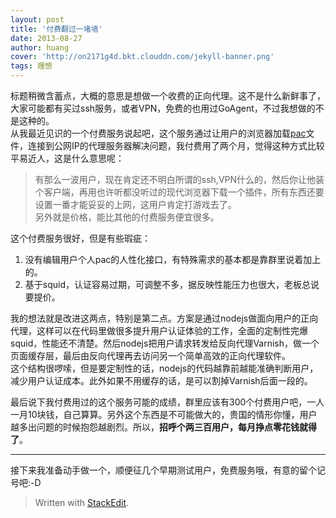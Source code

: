 ```yaml
---
layout: post
title: '付费翻过一堵墙'
date: 2013-08-27
author: huang
cover: 'http://on2171g4d.bkt.clouddn.com/jekyll-banner.png'
tags: 理想
---
```


标题稍微含蓄点，大概的意思是想做一个收费的正向代理。这不是什么新鲜事了，大家可能都有买过ssh服务，或者VPN，免费的也用过GoAgent，不过我想做的不是这种的。  
从我最近见识的一个付费服务说起吧，这个服务通过让用户的浏览器加载[pac](http://zh.wikipedia.org/wiki/%E4%BB%A3%E7%90%86%E8%87%AA%E5%8A%A8%E9%85%8D%E7%BD%AE)文件，连接到公网IP的代理服务器解决问题，我付费用了两个月，觉得这种方式比较平易近人，这是什么意思呢：
> 有那么一波用户，现在肯定还不明白所谓的ssh,VPN什么的，然后你让他装个客户端，再用也许听都没听过的现代浏览器下载一个插件，所有东西还要设置一番才能妥妥的上网，这用户肯定打游戏去了。  
另外就是价格，能比其他的付费服务便宜很多。

这个付费服务很好，但是有些瑕疵：

 1. 没有编辑用户个人pac的人性化接口，有特殊需求的基本都是靠群里说着加上的。
 2. 基于squid，认证容易过期，可调整不多，据反映性能压力也很大，老板总说要提价。

我的想法就是改进这两点，特别是第二点。方案是通过nodejs做面向用户的正向代理，这样可以在代码里做很多提升用户认证体验的工作，全面的定制性完爆squid，性能还不清楚。然后nodejs把用户请求转发给反向代理Varnish，做一个页面缓存层，最后由反向代理再去访问另一个简单高效的正向代理软件。  
这个结构很啰嗦，但是要定制性的话，nodejs的代码越靠前越能准确判断用户，减少用户认证成本。此外如果不用缓存的话，是可以割掉Varnish后面一段的。

最后说下我付费用过的这个服务可能的成绩，群里应该有300个付费用户吧，一人一月10块钱，自己算算。另外这个东西是不可能做大的，贵国的情形你懂，用户越多出问题的时候抱怨越剧烈。所以，**招呼个两三百用户，每月挣点零花钱就得了**。


----------
接下来我准备动手做一个，顺便征几个早期测试用户，免费服务哦，有意的留个记号吧:-D

> Written with [StackEdit](http://benweet.github.io/stackedit/).